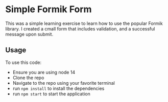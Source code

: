 # Simple Formik Form
This was a simple learning exercise to learn how to use the popular Formik library. I created a cmall form that includes validation, and a successful message upon submit.

## Usage
To use this code:
- Ensure you are using node 14
- Clone the repo
- Navigate to the repo using your favorite terminal
- run `npm install` to install the dependencies
- run `npm start` to start the application
